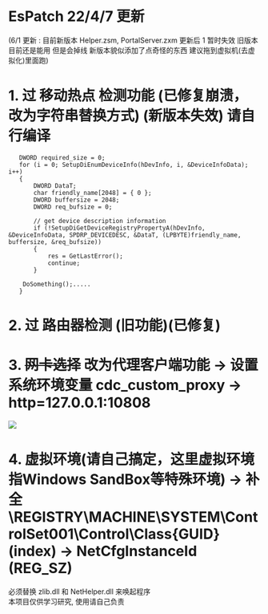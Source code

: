 # EsPatch 22/4/7 更新
(6/1 更新 : 目前新版本 Helper.zsm, PortalServer.zxm 更新后 1 暂时失效 旧版本目前还是能用 但是会掉线 新版本貌似添加了点奇怪的东西 建议拖到虚拟机(去虚拟化)里面跑)
# 1. 过 移动热点 检测功能 (已修复崩溃，改为字符串替换方式) (新版本失效) 请自行编译
 ```
	DWORD required_size = 0;
	for (i = 0; SetupDiEnumDeviceInfo(hDevInfo, i, &DeviceInfoData); i++)
	{
		DWORD DataT;
		char friendly_name[2048] = { 0 };
		DWORD buffersize = 2048;
		DWORD req_bufsize = 0;

		// get device description information
		if (!SetupDiGetDeviceRegistryPropertyA(hDevInfo, &DeviceInfoData, SPDRP_DEVICEDESC, &DataT, (LPBYTE)friendly_name, buffersize, &req_bufsize))
		{
			res = GetLastError();
			continue;
		}
      
     DoSomething();.....
	}
 ```
# 2. 过 路由器检测 (旧功能)(已修复)
# 3. ~~网卡选择~~ 改为代理客户端功能 -> 设置系统环境变量 cdc_custom_proxy -> http=127.0.0.1:10808
![](https://github.com/githuu5y5u/EsPatch/blob/master/%E4%BB%A3%E7%90%86%E5%AE%A2%E6%88%B7%E7%AB%AF.PNG?raw=true)
# 4. 虚拟环境(请自己搞定，这里虚拟环境指Windows SandBox等特殊环境) -> 补全 \REGISTRY\MACHINE\SYSTEM\ControlSet001\Control\Class\{GUID}\(index) -> NetCfgInstanceId (REG_SZ)
必须替换 zlib.dll 和 NetHelper.dll 来唤起程序<br>
本项目仅供学习研究, 使用请自己负责
